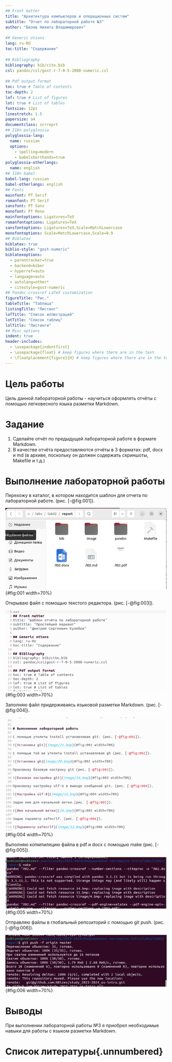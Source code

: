 ```yaml
---
## Front matter
title: "Архитектура компьютеров и операционных систем"
subtitle: "Отчет по лабораторной работе №3"
author: "Бизев Никита Владимирович"

## Generic otions
lang: ru-RU
toc-title: "Содержание"

## Bibliography
bibliography: bib/cite.bib
csl: pandoc/csl/gost-r-7-0-5-2008-numeric.csl

## Pdf output format
toc: true # Table of contents
toc-depth: 2
lof: true # List of figures
lot: true # List of tables
fontsize: 12pt
linestretch: 1.5
papersize: a4
documentclass: scrreprt
## I18n polyglossia
polyglossia-lang:
  name: russian
  options:
	- spelling=modern
	- babelshorthands=true
polyglossia-otherlangs:
  name: english
## I18n babel
babel-lang: russian
babel-otherlangs: english
## Fonts
mainfont: PT Serif
romanfont: PT Serif
sansfont: PT Sans
monofont: PT Mono
mainfontoptions: Ligatures=TeX
romanfontoptions: Ligatures=TeX
sansfontoptions: Ligatures=TeX,Scale=MatchLowercase
monofontoptions: Scale=MatchLowercase,Scale=0.9
## Biblatex
biblatex: true
biblio-style: "gost-numeric"
biblatexoptions:
  - parentracker=true
  - backend=biber
  - hyperref=auto
  - language=auto
  - autolang=other*
  - citestyle=gost-numeric
## Pandoc-crossref LaTeX customization
figureTitle: "Рис."
tableTitle: "Таблица"
listingTitle: "Листинг"
lofTitle: "Список иллюстраций"
lotTitle: "Список таблиц"
lolTitle: "Листинги"
## Misc options
indent: true
header-includes:
  - \usepackage{indentfirst}
  - \usepackage{float} # keep figures where there are in the text
  - \floatplacement{figure}{H} # keep figures where there are in the text
---
```


# Цель работы

Цель данной лабораторной работы - научиться оформлять отчёты с помощью легковесного языка разметки Markdown.

# Задание


1. Сделайте отчёт по предыдущей лабораторной работе в формате Markdown.
2. В качестве отчёта предоставляются отчёты в 3 форматах: pdf, docx и md (в архиве, поскольку он должен содержать скриншоты, Makefile и т.д.)


# Выполнение лабораторной работы

Перехожу в каталог, в котором находится шаблон для отчета по лабораторной работе. (рис. [-@fig:001]).

![Перемещие между директориями](image/1.bmp){#fig:001 width=70%}

Открываю файл с помощью текстого редактора. (рис. [-@fig:003]).

![Открытие файла](image/3.bmp){#fig:003 width=70%}

Заполняю файл придерживаясь языковой разметки Markdown. (рис. [-@fig:004]).

![Название рисунка](image/4.bmp){#fig:004 width=70%}

Выполняю копмпиляцию файла в pdf и docx с помощью make (рис. [-@fig:005]).

![Название рисунка](image/5.bmp){#fig:005 width=70%}

Отправляю файлы в глобальный репозиторий с помощью git push. (рис. [-@fig:006]).

![Название рисунка](image/6.bmp){#fig:006 width=70%}


# Выводы

При выполнении лабораторной работы №3 я приобрел необходимые навыки для работы с языком разметки Markdown.

# Список литературы{.unnumbered}

